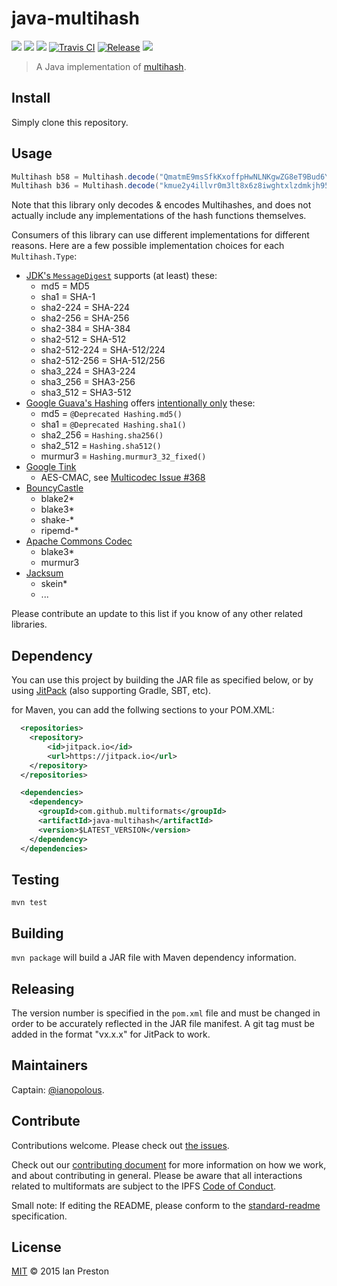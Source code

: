 # java-multihash

[![](https://img.shields.io/badge/made%20by-Protocol%20Labs-blue.svg?style=flat-square)](http://ipn.io)
[![](https://img.shields.io/badge/project-multiformats-blue.svg?style=flat-square)](https://github.com/multiformats/multiformats)
[![](https://img.shields.io/badge/freenode-%23ipfs-blue.svg?style=flat-square)](https://webchat.freenode.net/?channels=%23ipfs)
[![Travis CI](https://img.shields.io/travis/multiformats/java-multihash.svg?style=flat-square&branch=master)](https://travis-ci.org/multiformats/java-multihash)
[![Release](https://jitpack.io/v/multiformats/java-multihash.svg)](https://jitpack.io/#multiformats/java-multihash)
[![](https://img.shields.io/badge/readme%20style-standard-brightgreen.svg?style=flat-square)](https://github.com/RichardLitt/standard-readme)

> A Java implementation of [multihash](https://github.com/multiformats/multihash).

## Install

Simply clone this repository.

## Usage

```java
Multihash b58 = Multihash.decode("QmatmE9msSfkKxoffpHwNLNKgwZG8eT9Bud6YoPab52vpy");
Multihash b36 = Multihash.decode("kmue2y4illvr0m3lt8x6z8iwghtxlzdmkjh957p5rr5cdr9243ugc");
```

Note that this library only decodes & encodes Multihashes, and does not actually include any implementations of the hash functions themselves.

Consumers of this library can use different implementations for different reasons. Here are a few possible implementation choices for each `Multihash.Type`:

* [JDK's `MessageDigest`](https://docs.oracle.com/en/java/javase/21/docs/api/java.base/java/security/MessageDigest.html) supports (at least) these:
  * md5 = MD5
  * sha1 = SHA-1
  * sha2-224 = SHA-224
  * sha2-256 = SHA-256
  * sha2-384 = SHA-384
  * sha2-512 = SHA-512
  * sha2-512-224 = SHA-512/224
  * sha2-512-256 = SHA-512/256
  * sha3_224 = SHA3-224
  * sha3_256 = SHA3-256
  * sha3_512 = SHA3-512
* [Google Guava's Hashing](https://github.com/google/guava/wiki/hashingexplained) offers [intentionally only](https://github.com/google/guava/issues/5990#issuecomment-2571350434) these:
  * md5 = `@Deprecated Hashing.md5()`
  * sha1 = `@Deprecated Hashing.sha1()`
  * sha2_256 = `Hashing.sha256()`
  * sha2_512 = `Hashing.sha512()`
  * murmur3 = `Hashing.murmur3_32_fixed()`
* [Google Tink](https://developers.google.com/tink/supported-key-types#mac)
  * AES-CMAC, see [Multicodec Issue #368](https://github.com/multiformats/multicodec/issues/368)
* [BouncyCastle](https://www.bouncycastle.org/documentation/specification_interoperability/)
  * blake2*
  * blake3*
  * shake-*
  * ripemd-*
* [Apache Commons Codec](https://commons.apache.org/proper/commons-codec/)
  * blake3*
  * murmur3
* [Jacksum](https://github.com/jonelo/jacksum)
  * skein*
  * ...

Please contribute an update to this list if you know of any other related libraries.

## Dependency

You can use this project by building the JAR file as specified below, or by using [JitPack](https://jitpack.io/#multiformats/java-multihash/) (also supporting Gradle, SBT, etc).

for Maven, you can add the follwing sections to your POM.XML:

```xml
  <repositories>
    <repository>
        <id>jitpack.io</id>
        <url>https://jitpack.io</url>
    </repository>
  </repositories>

  <dependencies>
    <dependency>
      <groupId>com.github.multiformats</groupId>
      <artifactId>java-multihash</artifactId>
      <version>$LATEST_VERSION</version>
    </dependency>
  </dependencies>
```

## Testing

`mvn test`

## Building

`mvn package` will build a JAR file with Maven dependency information.

## Releasing

The version number is specified in the `pom.xml` file and must be changed in order to be accurately reflected in the JAR file manifest. A git tag must be added in the format "vx.x.x" for JitPack to work.

## Maintainers

Captain: [@ianopolous](https://github.com/ianopolous).

## Contribute

Contributions welcome. Please check out [the issues](https://github.com/multiformats/java-multihash/issues).

Check out our [contributing document](https://github.com/multiformats/multiformats/blob/master/contributing.md) for more information on how we work, and about contributing in general. Please be aware that all interactions related to multiformats are subject to the IPFS [Code of Conduct](https://github.com/ipfs/community/blob/master/code-of-conduct.md).

Small note: If editing the README, please conform to the [standard-readme](https://github.com/RichardLitt/standard-readme) specification.

## License

[MIT](LICENSE) © 2015 Ian Preston
